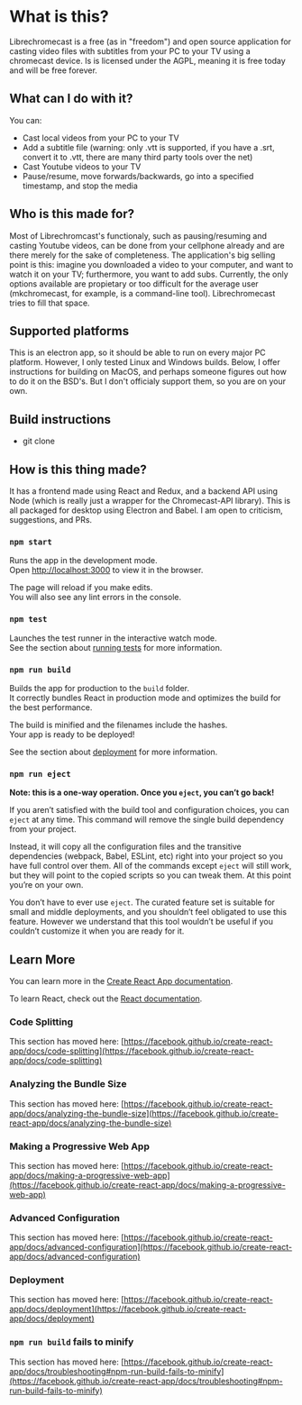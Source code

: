 # What is this?

Librechromecast is a free (as in "freedom") and open source application for casting video files with subtitles from your PC to your TV using a chromecast device.
Is is licensed under the AGPL, meaning it is free today and will be free forever.

## What can I do with it?

You can:

- Cast local videos from your PC to your TV
- Add a subtitle file (warning: only .vtt is supported, if you have a .srt, convert it to .vtt, there are many third party tools over the net)
- Cast Youtube videos to your TV
- Pause/resume, move forwards/backwards, go into a specified timestamp, and stop the media

## Who is this made for?

Most of Librechromcast's functionaly, such as pausing/resuming and casting Youtube videos, can be done from your cellphone already and are there merely for the sake of completeness. The application's big selling point is this: imagine you downloaded a video to your computer, and want to watch it on your TV; furthermore, you want to add subs. Currently, the only options available are propietary or too difficult for the average user (mkchromecast, for example, is a command-line tool). Librechromecast tries to fill that space.

## Supported platforms

This is an electron app, so it should be able to run on every major PC platform. However, I only tested Linux and Windows builds. Below, I offer instructions for building on MacOS, and perhaps someone figures out how to do it on the BSD's. But I don't officialy support them, so you are on your own.

## Build instructions

- git clone 

## How is this thing made?

It has a frontend made using React and Redux, and a backend API using Node (which is really just a wrapper for the Chromecast-API library). This is all packaged for desktop using Electron and Babel. I am open to criticism, suggestions, and PRs. 

### `npm start`

Runs the app in the development mode.\
Open [http://localhost:3000](http://localhost:3000) to view it in the browser.

The page will reload if you make edits.\
You will also see any lint errors in the console.

### `npm test`

Launches the test runner in the interactive watch mode.\
See the section about [running tests](https://facebook.github.io/create-react-app/docs/running-tests) for more information.

### `npm run build`

Builds the app for production to the `build` folder.\
It correctly bundles React in production mode and optimizes the build for the best performance.

The build is minified and the filenames include the hashes.\
Your app is ready to be deployed!

See the section about [deployment](https://facebook.github.io/create-react-app/docs/deployment) for more information.

### `npm run eject`

**Note: this is a one-way operation. Once you `eject`, you can’t go back!**

If you aren’t satisfied with the build tool and configuration choices, you can `eject` at any time. This command will remove the single build dependency from your project.

Instead, it will copy all the configuration files and the transitive dependencies (webpack, Babel, ESLint, etc) right into your project so you have full control over them. All of the commands except `eject` will still work, but they will point to the copied scripts so you can tweak them. At this point you’re on your own.

You don’t have to ever use `eject`. The curated feature set is suitable for small and middle deployments, and you shouldn’t feel obligated to use this feature. However we understand that this tool wouldn’t be useful if you couldn’t customize it when you are ready for it.

## Learn More

You can learn more in the [Create React App documentation](https://facebook.github.io/create-react-app/docs/getting-started).

To learn React, check out the [React documentation](https://reactjs.org/).

### Code Splitting

This section has moved here: [https://facebook.github.io/create-react-app/docs/code-splitting](https://facebook.github.io/create-react-app/docs/code-splitting)

### Analyzing the Bundle Size

This section has moved here: [https://facebook.github.io/create-react-app/docs/analyzing-the-bundle-size](https://facebook.github.io/create-react-app/docs/analyzing-the-bundle-size)

### Making a Progressive Web App

This section has moved here: [https://facebook.github.io/create-react-app/docs/making-a-progressive-web-app](https://facebook.github.io/create-react-app/docs/making-a-progressive-web-app)

### Advanced Configuration

This section has moved here: [https://facebook.github.io/create-react-app/docs/advanced-configuration](https://facebook.github.io/create-react-app/docs/advanced-configuration)

### Deployment

This section has moved here: [https://facebook.github.io/create-react-app/docs/deployment](https://facebook.github.io/create-react-app/docs/deployment)

### `npm run build` fails to minify

This section has moved here: [https://facebook.github.io/create-react-app/docs/troubleshooting#npm-run-build-fails-to-minify](https://facebook.github.io/create-react-app/docs/troubleshooting#npm-run-build-fails-to-minify)
